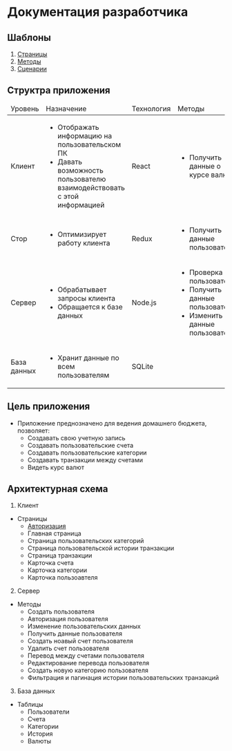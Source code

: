 # Документация разработчика

## Шаблоны
1. [Страницы](./docs/ru/pattern/component.md)
2. [Методы](./docs/ru/pattern/method.md)
3. [Сценарии](./docs/ru/pattern/script.md)

## Структра приложения
<table>
  <thead>
    <tr>
      <td>Уровень</td>
      <td>Назначение</td>
      <td>Технология</td>
      <td>Методы</td>
    </tr>
    <tbody>
      <tr>
<!-- Уровень -->
        <td>Клиент</td>
<!-- Назначение -->
        <td>
          <ul>
            <li>Отображать информацию на пользовательском ПК</li>
            <li>Давать возможность пользователю взаимодействовать с этой информацией</li>
          </ul>
        </td>
<!-- Технологии -->
        <td>React</td>
<!-- Методы -->
        <td>
          <ul>
            <li>Получить данные о курсе валют</li>
          </ul>
        </td>
      </tr>
      <tr>
<!-- Уровень -->
        <td>Стор</td>
<!-- Назначение -->
        <td>
          <ul>
            <li>Оптимизирует работу клиента</li>
          </ul>
        </td>
<!-- Технологии -->
        <td>Redux</td>
<!-- Методы -->
        <td>
          <ul>
            <li>Получить данные пользователя</li>
          </ul>
        </td>
      </tr>
      <tr>
<!-- Уровень -->
        <td>Сервер</td>
<!-- Назначение -->
        <td>
          <ul>
            <li>Обрабатывает запросы клиента</li>
            <li>Обращается к базе данных</li>
          </ul>
        </td>
<!-- Технологии -->
        <td>Node.js</td>
<!-- Методы -->
        <td>
          <ul>
            <li>Проверка пользователя</li>
            <li>Получить данные пользователя</li>
            <li>Изменить данные пользователя</li>
          </ul>
        </td>
      </tr>
      <tr>
<!-- Уровень -->
        <td>База данных</td>
<!-- Назначение -->
        <td>
          <ul>
            <li>Хранит данные по всем пользователям</li>
          </ul>
        </td>
<!-- Технологии -->
        <td>SQLite</td>
<!-- Методы -->
        <td></td>
      </tr>
    </tbody>
  </thead>
</table>

## Цель приложения
- Приложение преднозначено для ведения домашнего бюджета, позволяет:
  - Создавать свою учетную запись
  - Создавать пользовательские счета
  - Создавать пользовательские категории
  - Создавать транзакции между счетами
  - Видеть курс валют

## Архитектурная схема
1. Клиент
  - Страницы
    - <a href="./docs/ru/pages/Auth.md">Авторизация</a>
    - Главная страница
    - Страница пользовательских категорий
    - Страница пользовательской истории транзакции
    - Страница транзакции
    - Карточка счета
    - Карточка категории
    - Карточка пользоавтеля

2. Сервер
  - Методы
    - Создать пользователя
    - Авторизация пользователя
    - Изменение пользовательских данных
    - Получить данные пользователя
    - Создать ноавый счет пользователя
    - Удалить счет пользователя
    - Перевод между счетами пользователя
    - Редактирование перевода пользователя
    - Создать новую категорию пользователя
    - Фильтрация и пагинация истории пользовательских транзакций

3. База данных
  - Таблицы
    - Пользователи
    - Счета
    - Категории
    - История
    - Валюты